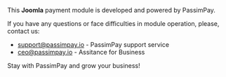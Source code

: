 This **Joomla** payment module is developed and powered by PassimPay.

If you have any questions or face difficulties in module operation, please, contact us:

* support@passimpay.io - PassimPay support service<br/>
* ceo@passimpay.io - Assitance for Business 

Stay with PassimPay and grow your business!
